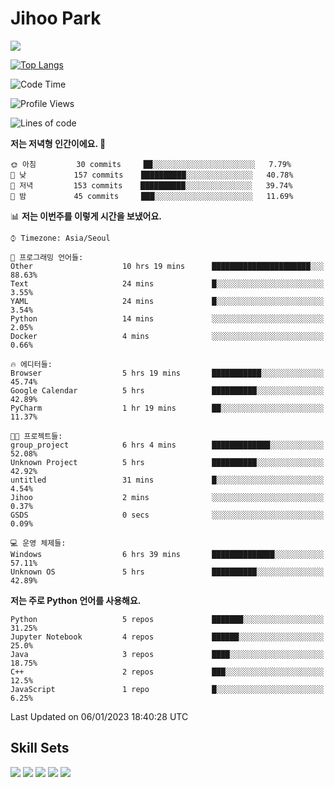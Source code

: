 # Jihoo Park
<!--![mazandi profile](http://mazandi.herokuapp.com/api?handle=wlgn8648&theme=warm) -->

<a href="https://www.linkedin.com/in/parkjihoo/" target="_blank"><img src="https://img.shields.io/badge/linkedin-0A66C2?style=flat-square&logo=linkedin&logoColor=white"/></a>

[![Top Langs](https://github-readme-stats.vercel.app/api/top-langs/?username=park-jihoo&layout=compact)](https://github.com/anuraghazra/github-readme-stats)

<!--START_SECTION:waka-->
![Code Time](http://img.shields.io/badge/Code%20Time-138%20hrs%2025%20mins-blue)

![Profile Views](http://img.shields.io/badge/Profile%20Views-3-blue)

![Lines of code](https://img.shields.io/badge/%EC%A0%80%EB%8A%94%20%EC%97%AC%ED%83%9C%EA%B9%8C%EC%A7%80%20-1%20Million%20%EC%A4%84%EC%9D%98%20%EC%BD%94%EB%93%9C%EB%A5%BC%20%EC%9E%91%EC%84%B1%ED%96%88%EC%96%B4%EC%9A%94.-blue)

**저는 저녁형 인간이에요. 🦉** 

```text
🌞 아침         30 commits     ██░░░░░░░░░░░░░░░░░░░░░░░   7.79% 
🌆 낮　         157 commits    ██████████░░░░░░░░░░░░░░░   40.78% 
🌃 저녁         153 commits    ██████████░░░░░░░░░░░░░░░   39.74% 
🌙 밤　         45 commits     ███░░░░░░░░░░░░░░░░░░░░░░   11.69%

```


📊 **저는 이번주를 이렇게 시간을 보냈어요.** 

```text
⌚︎ Timezone: Asia/Seoul

💬 프로그래밍 언어들: 
Other                    10 hrs 19 mins      ██████████████████████░░░   88.63% 
Text                     24 mins             █░░░░░░░░░░░░░░░░░░░░░░░░   3.55% 
YAML                     24 mins             █░░░░░░░░░░░░░░░░░░░░░░░░   3.54% 
Python                   14 mins             ░░░░░░░░░░░░░░░░░░░░░░░░░   2.05% 
Docker                   4 mins              ░░░░░░░░░░░░░░░░░░░░░░░░░   0.66%

🔥 에디터들: 
Browser                  5 hrs 19 mins       ███████████░░░░░░░░░░░░░░   45.74% 
Google Calendar          5 hrs               ██████████░░░░░░░░░░░░░░░   42.89% 
PyCharm                  1 hr 19 mins        ██░░░░░░░░░░░░░░░░░░░░░░░   11.37%

🐱‍💻 프로젝트들: 
group_project            6 hrs 4 mins        █████████████░░░░░░░░░░░░   52.08% 
Unknown Project          5 hrs               ██████████░░░░░░░░░░░░░░░   42.92% 
untitled                 31 mins             █░░░░░░░░░░░░░░░░░░░░░░░░   4.54% 
Jihoo                    2 mins              ░░░░░░░░░░░░░░░░░░░░░░░░░   0.37% 
GSDS                     0 secs              ░░░░░░░░░░░░░░░░░░░░░░░░░   0.09%

💻 운영 체제들: 
Windows                  6 hrs 39 mins       ██████████████░░░░░░░░░░░   57.11% 
Unknown OS               5 hrs               ██████████░░░░░░░░░░░░░░░   42.89%

```

**저는 주로 Python 언어를 사용해요.** 

```text
Python                   5 repos             ███████░░░░░░░░░░░░░░░░░░   31.25% 
Jupyter Notebook         4 repos             ██████░░░░░░░░░░░░░░░░░░░   25.0% 
Java                     3 repos             ████░░░░░░░░░░░░░░░░░░░░░   18.75% 
C++                      2 repos             ███░░░░░░░░░░░░░░░░░░░░░░   12.5% 
JavaScript               1 repo              █░░░░░░░░░░░░░░░░░░░░░░░░   6.25%

```



 Last Updated on 06/01/2023 18:40:28 UTC
<!--END_SECTION:waka-->

## Skill Sets
<a><img src="https://img.shields.io/badge/tensorflow-FF6F00?style=flat-square&logo=tensorflow&logoColor=white"/></a>
<a><img src="https://img.shields.io/badge/mysql-4479A1?style=flat-square&logo=mysql&logoColor=white"/></a>
<a><img src="https://img.shields.io/badge/springboot-6DB33F?style=flat-square&logo=springboot&logoColor=white"/></a>
<a><img src="https://img.shields.io/badge/django-092E20?style=flat-square&logo=django&logoColor=white"/></a>
<a><img src="https://img.shields.io/badge/c++-00599C?style=flat-square&logo=c%2B%2B&logoColor=white"/></a>
<!--
**wlgn8648/wlgn8648** is a ✨ _special_ ✨ repository because its `README.md` (this file) appears on your GitHub profile.

Here are some ideas to get you started:

- 🔭 I’m currently working on ...
- 🌱 I’m currently learning ...
- 👯 I’m looking to collaborate on ...
- 🤔 I’m looking for help with ...
- 💬 Ask me about ...
- 📫 How to reach me: ...
- 😄 Pronouns: ...
- ⚡ Fun fact: ...
-->
